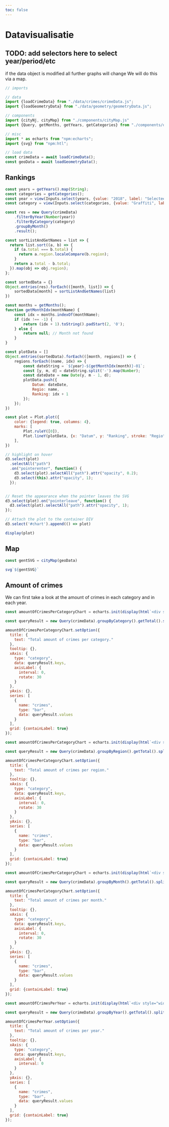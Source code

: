 ```yaml
---
toc: false
---
```


<style>

.hero {
  display: flex;
  flex-direction: column;
  align-items: center;
  font-family: var(--sans-serif);
  margin: 4rem 0 8rem;
  text-wrap: balance;
  text-align: center;
}

.hero h1 {
  margin: 2rem 0;
  max-width: none;
  font-size: 14vw;
  font-weight: 900;
  line-height: 1;
  background: linear-gradient(30deg, var(--theme-foreground-focus), currentColor);
  -webkit-background-clip: text;
  -webkit-text-fill-color: transparent;
  background-clip: text;
}

.hero h2 {
  margin: 0;
  max-width: 34em;
  font-size: 20px;
  font-style: initial;
  font-weight: 500;
  line-height: 1.5;
  color: var(--theme-foreground-muted);
}

@media (min-width: 640px) {
  .hero h1 {
    font-size: 90px;
  }
}

</style>

# Datavisualisatie

## TODO: add selectors here to select year/period/etc 
if the data object is modified all further graphs will change
We will do this via a map.

```js
// imports 

// data
import {loadCrimeData} from "./data/crimes/crimeData.js";
import {loadGeometryData} from "./data/geometry/geometryData.js";

// components
import {cityNj, cityMap} from "./components/cityMap.js"
import {Query, getMonths, getYears, getCategories} from "./components/queries.js";

// misc
import * as echarts from "npm:echarts";
import {svg} from "npm:htl";
```

```js
// load data
const crimeData = await loadCrimeData();
const geoData = await loadGeometryData();
```
## Rankings
```js
const years = getYears().map(String);
const categories = getCategories();
const year = view(Inputs.select(years, {value: "2018", label: "Selecteer jaar:"}));
const category = view(Inputs.select(categories, {value: "Graffiti", label: "Selecteer categorie:"}));
```
```js
const res = new Query(crimeData)
    .filterByYear(Number(year))
    .filterByCategory(category)
    .groupByMonth()
    .result();
```
```js
const sortListAndGetNames = list => {
  return list.sort((a, b) => {
    if (a.total === b.total) {
      return a.region.localeCompare(b.region);
    }
    return a.total - b.total;
  }).map(obj => obj.region);
};

const sortedData = {}
Object.entries(res).forEach(([month, list]) => {
    sortedData[month] = sortListAndGetNames(list)
})
```

```js
const months = getMonths();
function getMonthIdx(monthName) {
    const idx = months.indexOf(monthName);
    if (idx !== -1) {
        return (idx + 1).toString().padStart(2, '0');
    } else {
        return null; // Month not found
    }
}
```

```js
const plotData = []
Object.entries(sortedData).forEach(([month, regions]) => {
    regions.forEach((name, idx) => {
        const dateString = `${year}-${getMonthIdx(month)}-01`;
        const [y, m, d] = dateString.split('-').map(Number);
        const dateDate = new Date(y, m - 1, d);
        plotData.push({
            Datum: dateDate,
            Regio: name,
            Ranking: idx + 1
        });
    });
})
```

```js
const plot = Plot.plot({
    color: {legend: true, columns: 4},
    marks: [
        Plot.ruleY([0]),
        Plot.lineY(plotData, {x: "Datum", y: "Ranking", stroke: "Regio", marker: true, tip: true}),
    ],
})
```

```js
// highlight on hover
d3.select(plot)
  .selectAll("path")
  .on("pointerenter", function() {
    d3.select(plot).selectAll("path").attr("opacity", 0.2);
    d3.select(this).attr("opacity", 1);
  });


// Reset the appearance when the pointer leaves the SVG
d3.select(plot).on("pointerleave", function() {
  d3.select(plot).selectAll("path").attr("opacity", 1);
});

// Attach the plot to the container DIV
d3.select('#chart').append(() => plot)
```
```js
display(plot)
```

## Map

```js
const gentSVG = cityMap(geoData)
```

```js
svg`${gentSVG}`
```
## Amount of crimes
We can first take a look at the amount of crimes in each category and in each year.

```js
const amountOfCrimesPerCategoryChart = echarts.init(display(html`<div style="width: 1000px; height:650px;"></div>`));

const queryResult = new Query(crimeData).groupByCategory().getTotal().split();

amountOfCrimesPerCategoryChart.setOption({
  title: {
    text: "Total amount of crimes per category."
  },
  tooltip: {},
  xAxis: {
    type: "category",
    data: queryResult.keys,
    axisLabel: {
      interval: 0,
      rotate: 30
    }
  },
  yAxis: {},
  series: [
    {
      name: "crimes",
      type: "bar",
      data: queryResult.values
    }
  ],
  grid: {containLabel: true}
});
```

```js
const amountOfCrimesPerCategoryChart = echarts.init(display(html`<div style="width: 1000px; height:650px;"></div>`));

const queryResult = new Query(crimeData).groupByRegion().getTotal().split();

amountOfCrimesPerCategoryChart.setOption({
  title: {
    text: "Total amount of crimes per region."
  },
  tooltip: {},
  xAxis: {
    type: "category",
    data: queryResult.keys,
    axisLabel: {
      interval: 0,
      rotate: 30
    }
  },
  yAxis: {},
  series: [
    {
      name: "crimes",
      type: "bar",
      data: queryResult.values
    }
  ],
  grid: {containLabel: true}
});
```

```js
const amountOfCrimesPerCategoryChart = echarts.init(display(html`<div style="width: 1000px; height:650px;"></div>`));

const queryResult = new Query(crimeData).groupByMonth().getTotal().split();

amountOfCrimesPerCategoryChart.setOption({
  title: {
    text: "Total amount of crimes per month."
  },
  tooltip: {},
  xAxis: {
    type: "category",
    data: queryResult.keys,
    axisLabel: {
      interval: 0,
      rotate: 30
    }
  },
  yAxis: {},
  series: [
    {
      name: "crimes",
      type: "bar",
      data: queryResult.values
    }
  ],
  grid: {containLabel: true}
});
```

```js
const amountOfCrimesPerYear = echarts.init(display(html`<div style="width: 1000px; height:650px;"></div>`));

const queryResult = new Query(crimeData).groupByYear().getTotal().split();

amountOfCrimesPerYear.setOption({
  title: {
    text: "Total amount of crimes per year."
  },
  tooltip: {},
  xAxis: {
    type: "category",
    data: queryResult.keys,
    axisLabel: {
      interval: 0
    }
  },
  yAxis: {},
  series: [
    {
      name: "crimes",
      type: "bar",
      data: queryResult.values
    }
  ],
  grid: {containLabel: true}
});
```

